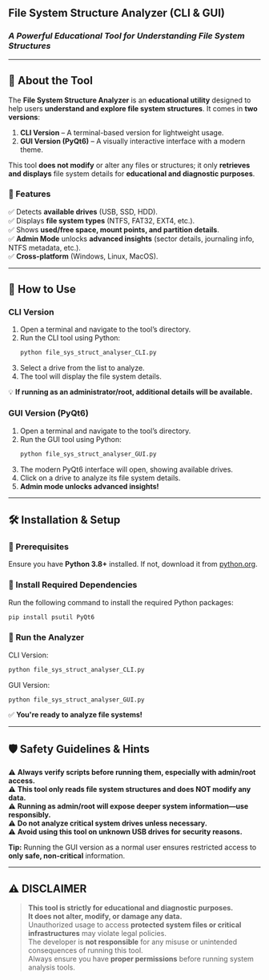 ## **File System Structure Analyzer (CLI & GUI)**  
### *A Powerful Educational Tool for Understanding File System Structures*  

---

## **📌 About the Tool**  

The **File System Structure Analyzer** is an **educational utility** designed to help users **understand and explore file system structures**. It comes in **two versions**:  

1. **CLI Version** – A terminal-based version for lightweight usage.  
2. **GUI Version (PyQt6)** – A visually interactive interface with a modern theme.  

This tool **does not modify** or alter any files or structures; it only **retrieves and displays** file system details for **educational and diagnostic purposes**.  

### **🌟 Features**  
✅ Detects **available drives** (USB, SSD, HDD).  
✅ Displays **file system types** (NTFS, FAT32, EXT4, etc.).  
✅ Shows **used/free space, mount points, and partition details**.  
✅ **Admin Mode** unlocks **advanced insights** (sector details, journaling info, NTFS metadata, etc.).  
✅ **Cross-platform** (Windows, Linux, MacOS).  

---

## **📖 How to Use**  

### **CLI Version**  
1. Open a terminal and navigate to the tool’s directory.  
2. Run the CLI tool using Python:  
   ```sh
   python file_sys_struct_analyser_CLI.py
   ```
3. Select a drive from the list to analyze.  
4. The tool will display the file system details.  

💡 **If running as an administrator/root, additional details will be available.**  

### **GUI Version (PyQt6)**  
1. Open a terminal and navigate to the tool’s directory.  
2. Run the GUI tool using Python:  
   ```sh
   python file_sys_struct_analyser_GUI.py
   ```
3. The modern PyQt6 interface will open, showing available drives.  
4. Click on a drive to analyze its file system details.  
5. **Admin mode unlocks advanced insights!**  

---

## **🛠 Installation & Setup**  

### **🔹 Prerequisites**  
Ensure you have **Python 3.8+** installed. If not, download it from [python.org](https://www.python.org/).  

### **🔹 Install Required Dependencies**  
Run the following command to install the required Python packages:  
```sh
pip install psutil PyQt6
```

### **🔹 Run the Analyzer**  
CLI Version:  
```sh
python file_sys_struct_analyser_CLI.py
```
GUI Version:  
```sh
python file_sys_struct_analyser_GUI.py
```

✅ **You're ready to analyze file systems!**  

---

## **🛡 Safety Guidelines & Hints**  

⚠ **Always verify scripts before running them, especially with admin/root access.**  
⚠ **This tool only reads file system structures and does NOT modify any data.**  
⚠ **Running as admin/root will expose deeper system information—use responsibly.**  
⚠ **Do not analyze critical system drives unless necessary.**  
⚠ **Avoid using this tool on unknown USB drives for security reasons.**  

**Tip:** Running the GUI version as a normal user ensures restricted access to **only safe, non-critical** information.  

---

## **⚠ DISCLAIMER**  

> **This tool is strictly for educational and diagnostic purposes.**  
> **It does not alter, modify, or damage any data.**  
> Unauthorized usage to access **protected system files or critical infrastructures** may violate legal policies.  
> The developer is **not responsible** for any misuse or unintended consequences of running this tool.  
> Always ensure you have **proper permissions** before running system analysis tools.  